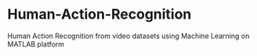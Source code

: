 # Human-Action-Recognition
Human Action Recognition from video datasets using Machine Learning on MATLAB platform
